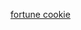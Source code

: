 <a href="https://github.com/MarcioPAraujo/rocketseat-challenges/biscoito-da-sorte/">fortune cookie</a>

